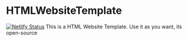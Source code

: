 # HTMLWebsiteTemplate
[![Netlify Status](https://api.netlify.com/api/v1/badges/6b1b5cf0-ae78-4626-b201-821827645b80/deploy-status)](https://app.netlify.com/sites/freehtmltemplate/deploys)
This is a HTML Website Template. Use it as you want, its open-source
